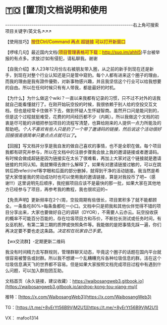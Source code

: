 # 🇹🇴 \[置顶]文档说明和使用

\----------------------------------------------------------------右上角可搜索项目关键字/英文名↗↗↗

【使用技巧】<mark style="color:purple;">按住Ctrl/Command 再点 超链接 可以打开新窗口</mark>

【啰嗦几句】最近国内文档(<mark style="color:purple;">项目管理表格可下载：</mark>[<mark style="color:purple;">http://suo.im/ahhl5</mark>](http://suo.im/ahhl5))平台被举报的有点多。求放过!如有侵犯，请私聊我。谢谢

【自我介绍】本人23年12月份左右被朋友带入圈，从之前的新手到现在还是新手，到现在对整个行业认知还是只是管中窥豹。每个人都有进来这个圈子的理由，而我的理由是我有證件優勢，对新事物感兴趣，并且我坚信这个行业可以给我想要的自由。所以在任何时候只有有人带我，都是最好的时机。

【为什么】为什么做这个wiki？一直以来我都有记录的习惯，只不过不对外的话我就自己能看懂就行了。在刚开始玩空投的时候，我很依赖于别人给的空投交互文档，但也是经常卡住做不下去，做到怀疑人生怀疑智商。虽然开口问是能问到的，但是这个过程就挺难受，花费的时间经历都不少（内耗）。所以我做这个文档的初衷是尽可能的详细把参加项目的流程写清楚，也算给刚来的人提供一点力所能及的帮助吧。_个人不喜欢有些人只是扔了一个带了邀请码的链接，然后说这个活动很好回报很高很简单只要点点点就可以了_**。**

【回报】写文档并分享是我自发的做自己喜欢的事情，也不是全职在做。每个项目我都有研究并参与，所以在文档中的注册步骤我会放上我的邀请链接或者邀请码。有时候会做成超链是因为链接实在太长了很难看，再加上大家对这个链接就是邀请链接的共同认知。我就懒得去做什么解释了。如果有对邀请链接过敏的，可以在跳转后把refer/r/ref等字眼和后面的部分删掉，就得到干净的活动链接。我当然是希望大家借鉴我的劳动成功时也可以使用我的邀请链接，算是对我投币了吧\~（感谢!!!）这里说明先后顺序，我挖掘项目应该不是最快的那一批，如果大家在其他地方已经参与了项目，再参考我的教程，我也很欢迎的\~

【免责声明】更新频率在2个/周，空投周期有些很长，项目累积多了就不能都顾全。一条鱼吃80%>每条鱼都吃一小口。文档中只是把我和其他伙伴觉得不错的项目分享出来，大家也要做好自己的调研（DYOR），不需要人云亦云。玩空投收获的概率不可能百分百能的，存在垃圾项目方和币价，不断拉长测试或任务时间，有女巫机制，有第二第三期的质押或快照条件等。我能做的是把事情先踩一遍，你们再决定要不要也走这条路。_决定权在玩家自己手里_。

【wx交流群】-定期更新二维码

我没有时间精力去写群规则，管理群聊天动态，毕竟这个圈子的话题在国内平台就很容易被警告或封群。所以我不想建一个乱糟糟充斥各种垃圾信息的群。活在这个垃圾信息满天飞的世界都不容易。但是如果大家按照文档完成项目过程中有遇到什么问题，可以加入群抱团互助。

文档首页（永久链接，建议收藏）：[https://waibosangweb3.gitbook.io](https://waibosangweb3.gitbook.io/airdrop-kong-tou-xiang-mu)[](http://suo.im/xmgl)

推特：[https://x.com/WaibosangWeb3](https://x.com/WaibosangWeb3)

TG：[https://t.me/+8yErYt56B9VjM2U1](https://t.me/+8yErYt56B9VjM2U1)

VX： mafoo1314
